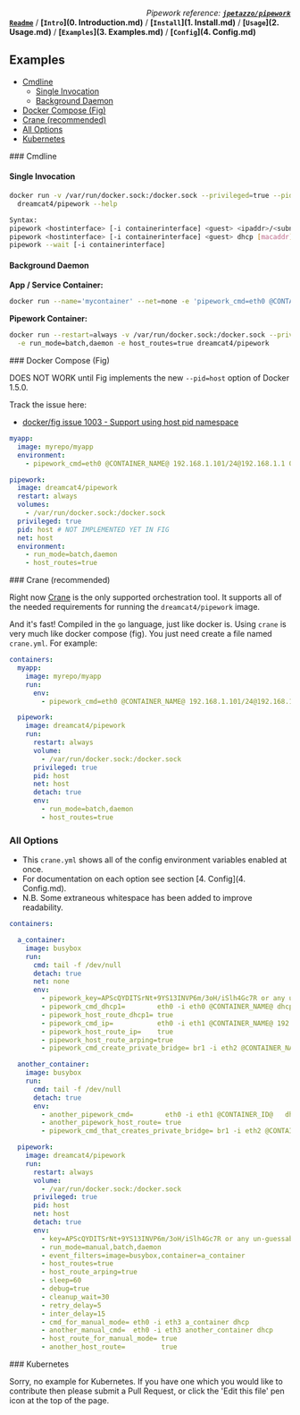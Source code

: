 *<div align=right>Pipework reference:* ***[`jpetazzo/pipework`](https://github.com/jpetazzo/pipework/blob/master/README.md)</div>***
**[`Readme`](README.md)** / **[`Intro`](0. Introduction.md)** / **[`Install`](1. Install.md)** / **[`Usage`](2. Usage.md)** / **[`Examples`](3. Examples.md)** / **[`Config`](4. Config.md)**

## Examples

<!-- START doctoc generated TOC please keep comment here to allow auto update -->
<!-- DON'T EDIT THIS SECTION, INSTEAD RE-RUN doctoc TO UPDATE -->
 

- [Cmdline](#cmdline)
  - [Single Invocation](#single-invocation)
  - [Background Daemon](#background-daemon)
- [Docker Compose (Fig)](#docker-compose-fig)
- [Crane (recommended)](#crane-recommended)
- [All Options](#all-options)
- [Kubernetes](#kubernetes)

<!-- END doctoc generated TOC please keep comment here to allow auto update -->

<a name="cli_usage"/>
### Cmdline

#### Single Invocation

```sh
docker run -v /var/run/docker.sock:/docker.sock --privileged=true --pid=host --net=host \
  dreamcat4/pipework --help

Syntax:
pipework <hostinterface> [-i containerinterface] <guest> <ipaddr>/<subnet>[@default_gateway] [macaddr][@vlan]
pipework <hostinterface> [-i containerinterface] <guest> dhcp [macaddr][@vlan]
pipework --wait [-i containerinterface]
```

#### Background Daemon

**App / Service Container:**
```sh
docker run --name='mycontainer' --net=none -e 'pipework_cmd=eth0 @CONTAINER_NAME@ dhcp' myrepo/myimage
```

**Pipework Container:**
```sh
docker run --restart=always -v /var/run/docker.sock:/docker.sock --privileged=true --pid=host --net=host \
  -e run_mode=batch,daemon -e host_routes=true dreamcat4/pipework
```

<a name="fig_example"/>
### Docker Compose (Fig)

DOES NOT WORK until Fig implements the new `--pid=host` option of Docker 1.5.0.

Track the issue here:

* [docker/fig issue 1003 - Support using host pid namespace](https://github.com/docker/fig/issues/1003)

```yaml
myapp:
  image: myrepo/myapp
  environment:
    - pipework_cmd=eth0 @CONTAINER_NAME@ 192.168.1.101/24@192.168.1.1 0a:00:01:01:01:01

pipework:
  image: dreamcat4/pipework
  restart: always
  volumes:
    - /var/run/docker.sock:/docker.sock
  privileged: true
  pid: host # NOT IMPLEMENTED YET IN FIG
  net: host
  environment:
    - run_mode=batch,daemon
    - host_routes=true
```

<a name="crane_example"/>
### Crane (recommended)

Right now [Crane](https://github.com/michaelsauter/crane/blob/master/README.md) is the only supported orchestration tool. It supports all of the needed requirements for running the `dreamcat4/pipework` image.

And it's fast! Compiled in the `go` language, just like docker is. Using `crane` is very much like docker compose (fig). You just need create a file named `crane.yml`. For example:

```yaml
containers:
  myapp:
    image: myrepo/myapp
    run:
      env:
        - pipework_cmd=eth0 @CONTAINER_NAME@ 192.168.1.101/24@192.168.1.1 0a:00:01:01:01:01

  pipework:
    image: dreamcat4/pipework
    run:
      restart: always
      volume:
        - /var/run/docker.sock:/docker.sock
      privileged: true
      pid: host
      net: host
      detach: true
      env:
        - run_mode=batch,daemon
        - host_routes=true
```

### All Options

* This `crane.yml` shows all of the config environment variables enabled at once.
* For documentation on each option see section [4. Config](4. Config.md).
* N.B. Some extraneous whitespace has been added to improve readability.

```yaml
containers:

  a_container:
    image: busybox
    run:
      cmd: tail -f /dev/null
      detach: true
      net: none
      env:
        - pipework_key=APScQYDITSrNt+9YS13INVP6m/3oH/iSlh4Gc7R or any un-guessable string
        - pipework_cmd_dhcp1=        eth0 -i eth0 @CONTAINER_NAME@ dhcp
        - pipework_host_route_dhcp1= true
        - pipework_cmd_ip=           eth0 -i eth1 @CONTAINER_NAME@ 192.168.101.@INSTANCE@/24
        - pipework_host_route_ip=    true
        - pipework_host_route_arping=true
        - pipework_cmd_create_private_bridge= br1 -i eth2 @CONTAINER_NAME@ dhcp

  another_container:
    image: busybox
    run:
      cmd: tail -f /dev/null
      detach: true
      env:
        - another_pipework_cmd=        eth0 -i eth1 @CONTAINER_ID@   dhcp
        - another_pipework_host_route= true
        - pipework_cmd_that_creates_private_bridge= br1 -i eth2 @CONTAINER_NAME@ dhcp

  pipework:
    image: dreamcat4/pipework
    run:
      restart: always
      volume:
        - /var/run/docker.sock:/docker.sock
      privileged: true
      pid: host
      net: host
      detach: true
      env:
        - key=APScQYDITSrNt+9YS13INVP6m/3oH/iSlh4Gc7R or any un-guessable string
        - run_mode=manual,batch,daemon
        - event_filters=image=busybox,container=a_container
        - host_routes=true
        - host_route_arping=true
        - sleep=60
        - debug=true
        - cleanup_wait=30
        - retry_delay=5
        - inter_delay=15
        - cmd_for_manual_mode= eth0 -i eth3 a_container dhcp
        - another_manual_cmd=  eth0 -i eth3 another_container dhcp
        - host_route_for_manual_mode= true
        - another_host_route=         true
```

<a name="kubernetes"/>
### Kubernetes

Sorry, no example for Kubernetes. If you have one which you would like to contribute then please submit a Pull Request, or click the 'Edit this file' pen icon at the top of the page.
